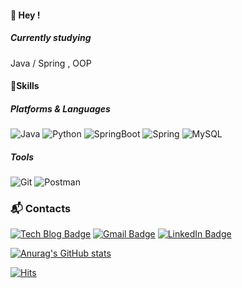 #### 👋 Hey ! 
##### Currently studying
Java / Spring , OOP <br>

#### 💪Skills
##### Platforms & Languages
![Java](https://img.shields.io/badge/Java-007396.svg?&style=for-the-badge&logo=Java&logoColor=white)
![Python](https://img.shields.io/badge/Python-3776AB.svg?&style=for-the-badge&logo=Python&logoColor=white)
![SpringBoot](https://img.shields.io/badge/Spring%20Boot-6DB33F?style=for-the-badge&logo=Spring%20Boot&logoColor=black")
![Spring](https://img.shields.io/badge/Spring-6DB33F?style=for-the-badge&logo=Spring%20Boot&logoColor=black")
![MySQL](https://img.shields.io/badge/MySQL-4479A1.svg?&style=for-the-badge&logo=MySQL&logoColor=white)

<!--![HTML5](https://img.shields.io/badge/HTML5-E34F26.svg?&style=for-the-badge&logo=HTML5&logoColor=white)
![CSS3](https://img.shields.io/badge/CSS3-1572B6.svg?&style=for-the-badge&logo=CSS3&logoColor=white)-->

##### Tools
![Git](https://img.shields.io/badge/Git-F05032.svg?&style=for-the-badge&logo=Git&logoColor=white)
![Postman](https://img.shields.io/badge/Postman-FF6C37.svg?&style=for-the-badge&logo=Postman&logoColor=white)
 
### :mailbox_with_mail: Contacts
[![Tech Blog Badge](http://img.shields.io/badge/-Tech%20blog-black?style=flat-square&logo=github&link=https://suakang17.github.io/)](https://suakang17.github.io/)
[![Gmail Badge](https://img.shields.io/badge/Gmail-d14836?style=flat-square&logo=Gmail&logoColor=white&link=mailto:rkdtndk09@gmail.com)](mailto:rkdtndk09@gmail.com)
[![LinkedIn Badge](https://img.shields.io/badge/LinkedIn-0A66C2?style=flat-square&logo=LinkedIn&logoColor=white&link=https://www.linkedin.com/in/suakang/)](https://www.linkedin.com/in/suakang/)

[![Anurag's GitHub stats](https://github-readme-stats.vercel.app/api?username=suakang17)](https://github.com/anuraghazra/github-readme-stats)<br/>

[![Hits](https://hits.seeyoufarm.com/api/count/incr/badge.svg?url=https%3A%2F%2Fgithub.com%2Fsuakang17&count_bg=%239A9A9A&title_bg=%23555555&icon=&icon_color=%23E7E7E7&title=hits&edge_flat=false)](https://hits.seeyoufarm.com)

</div>

<!--
**suakang17/suakang17** is a ✨ _special_ ✨ repository because its `README.md` (this file) appears on your GitHub profile.

Here are some ideas to get you started:

- 🔭 I’m currently working on ...
- 🌱 I’m currently learning ...
- 👯 I’m looking to collaborate on ...
- 🤔 I’m looking for help with ...
- 💬 Ask me about ...
- 📫 How to reach me: ...
- 😄 Pronouns: ...
- ⚡ Fun fact: ...
-->
